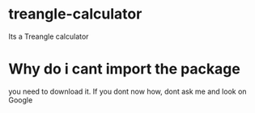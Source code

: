 # treangle-calculator
Its a Treangle calculator



# Why do i cant import the package

you need to download it. If you dont now how, dont ask me and look on Google
